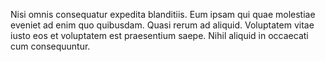 Nisi omnis consequatur expedita blanditiis. Eum ipsam qui quae molestiae eveniet ad enim quo quibusdam. Quasi rerum ad aliquid. Voluptatem vitae iusto eos et voluptatem est praesentium saepe. Nihil aliquid in occaecati cum consequuntur.